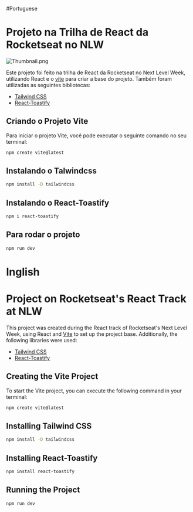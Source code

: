 #Portuguese
# Projeto na Trilha de React da Rocketseat no NLW

![Thumbnail.png](https://i.ibb.co/dW30kvw/Thumbnail.png)

Este projeto foi feito na trilha de React da Rocketseat no Next Level Week, utilizando React e o [vite](https://vitejs.dev/) para criar a base do projeto. Também foram utilizadas as seguintes bibliotecas:

- [Tailwind CSS](https://tailwindcss.com/)
- [React-Toastify](https://www.npmjs.com/package/react-toastify)

## Criando o Projeto Vite

Para iniciar o projeto Vite, você pode executar o seguinte comando no seu terminal:

```bash
npm create vite@latest
```

## Instalando o Talwindcss


```bash
npm install -D tailwindcss
```

## Instalando o React-Toastify


```bash
npm i react-toastify
```

## Para rodar o projeto


```bash
npm run dev
```

# Inglish
# Project on Rocketseat's React Track at NLW

This project was created during the React track of Rocketseat's Next Level Week, using React and [Vite](https://vitejs.dev/) to set up the project base. Additionally, the following libraries were used:

- [Tailwind CSS](https://tailwindcss.com/)
- [React-Toastify](https://www.npmjs.com/package/react-toastify)

## Creating the Vite Project

To start the Vite project, you can execute the following command in your terminal:

```bash
npm create vite@latest
```

## Installing Tailwind CSS


```bash
npm install -D tailwindcss
```

## Installing React-Toastify


```bash
npm install react-toastify
```

## Running the Project


```bash
npm run dev
```
```

